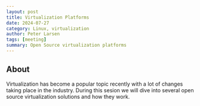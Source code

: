 ```yaml
---
layout: post
title: Virtualization Platforms
date: 2024-07-27
category: Linux, virtualization 
author: Peter Larsen
tags: [meeting]
summary: Open Source virtualization platforms
---
```


## About

Virtualization has become a popular topic recently with a lot of changes taking place in the industry.  During this sesion we will dive into several open source virtualization solutions and how they work.


